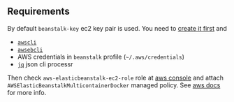 ## Requirements

By default `beanstalk-key` ec2 key pair is used. You need to [create it first](https://eu-central-1.console.aws.amazon.com/ec2/v2/home?region=eu-central-1#KeyPairs) and

- [`awscli`](https://aws.amazon.com/cli/)
- [`awsebcli`](http://docs.aws.amazon.com/elasticbeanstalk/latest/dg/eb-cli3.html)
- AWS credentials in `beanstalk` profile (`~/.aws/credentials`)
- [`jq`](https://stedolan.github.io/jq/download/) json cli processr

Then check `aws-elasticbeanstalk-ec2-role` role at [aws console](https://console.aws.amazon.com/iam/home?region=eu-central-1#/roles/aws-elasticbeanstalk-ec2-role) and attach `AWSElasticBeanstalkMulticontainerDocker` managed policy. See [aws docs](https://docs.aws.amazon.com/elasticbeanstalk/latest/dg/create_deploy_docker_ecs.html) for more info.